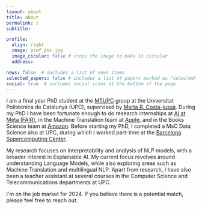 ```yaml
---
layout: about
title: about
permalink: /
subtitle:

profile:
  align: right
  image: prof_pic.jpg
  image_cicular: false # crops the image to make it circular
  address:

news: false  # includes a list of news items
selected_papers: false # includes a list of papers marked as "selected={true}"
social: true  # includes social icons at the bottom of the page
---
```


I am a final year PhD student at the [MTUPC](https://mt.cs.upc.edu/) group at the Universitat Politècnica de Catalunya (UPC), supervised by [Marta R. Costa-jussà](https://costa-jussa.com/). During my PhD I have been fortunate enough to do research internships at [AI at Meta (FAIR)](https://ai.meta.com/), in the Machine Translation team at [Apple](https://www.apple.com/), and in the Books Science team at [Amazon](https://www.amazon.science/). Before starting my PhD, I completed a MsC Data Science also at UPC, during which I worked part-time at the [Barcelona Supercomputing Center](https://www.bsc.es/).

My research focuses on interpretability and analysis of NLP models, with a broader interest in Explainable AI. My current focus revolves around understanding Language Models, while also exploring areas such as Machine Translation and multilingual NLP. Apart from research, I have also been a teacher assistant at several courses in the Computer Science and Telecommunications departments at UPC.

I'm on the job market for 2024. If you believe there is a potential match, please feel free to reach out.